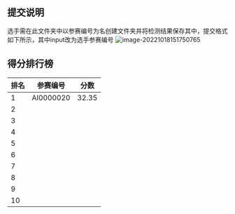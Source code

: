 ## 提交说明

选手需在此文件夹中以参赛编号为名创建文件夹并将检测结果保存其中，提交格式如下所示，其中input改为选手参赛编号
![image-20221018151750765](https://user-images.githubusercontent.com/69101221/196369534-511fb2f1-499d-4563-ad26-47bfb904e68c.png)

## 得分排行榜

| 排名 | 参赛编号 | 分数 |
| ---- | -------- | ---- |
| 1    |AI0000020 | 32.35|
| 2    |          |      |
| 3    |          |      |
| 4    |          |      |
| 5    |          |      |
| 6    |          |      |
| 7    |          |      |
| 8    |          |      |
| 9    |          |      |
| 10   |          |      |



